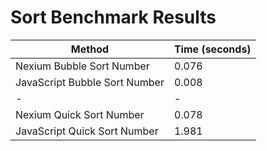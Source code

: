 # Sort Benchmark Results

| Method                        | Time (seconds) |
| ----------------------------- | -------------- |
| Nexium Bubble Sort Number     | 0.076          |
| JavaScript Bubble Sort Number | 0.008          |
| -                             | -              |
| Nexium Quick Sort Number      | 0.078          |
| JavaScript Quick Sort Number  | 1.981          |
